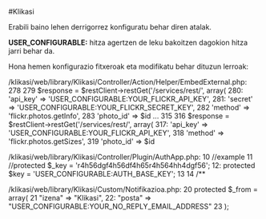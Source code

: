 #Klikasi

Erabili baino lehen derrigorrez konfiguratu behar diren atalak.

**USER_CONFIGURABLE:** hitza agertzen de leku bakoitzen dagokion hitza jarri behar da.

Hona hemen konfigurazio fitxeroak eta modifikatu behar dituzun lerroak:

/klikasi/web/library/Klikasi/Controller/Action/Helper/EmbedExternal.php:
  278
  279          $response = $restClient->restGet('/services/rest/', array(
  280:             'api_key' => 'USER_CONFIGURABLE:YOUR_FLICKR_API_KEY',
  281:             'secret'  => 'USER_CONFIGURABLE:YOUR_FLICKR_SECRET_KEY',
  282              'method' => 'flickr.photos.getInfo',
  283              'photo_id' => $id
  ...
  315
  316          $response = $restClient->restGet('/services/rest/', array(
  317:             'api_key' => 'USER_CONFIGURABLE:YOUR_FLICKR_API_KEY',
  318              'method' => 'flickr.photos.getSizes',
  319              'photo_id' => $id

/klikasi/web/library/Klikasi/Controller/Plugin/AuthApp.php:
   10      //example
   11      //protected $_key = 'r4h56dgf4h56df4h65r4h564hh4dgf56';
   12:     protected $key = 'USER_CONFIGURABLE:AUTH_BASE_KEY';
   13
   14      /**

/klikasi/web/library/Klikasi/Custom/Notifikazioa.php:
   20      protected $_from = array(
   21          "izena" => "Klikasi",
   22:         "posta" => "USER_CONFIGURABLE:YOUR_NO_REPLY_EMAIL_ADDRESS"
   23      );
